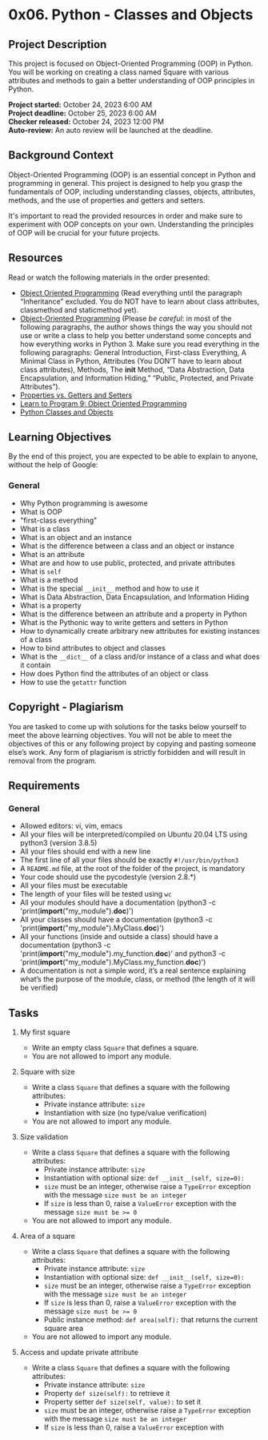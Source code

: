 # 0x06. Python - Classes and Objects

## Project Description
This project is focused on Object-Oriented Programming (OOP) in Python. You will be working on creating a class named Square with various attributes and methods to gain a better understanding of OOP principles in Python.

**Project started:** October 24, 2023 6:00 AM  
**Project deadline:** October 25, 2023 6:00 AM  
**Checker released:** October 24, 2023 12:00 PM  
**Auto-review:** An auto review will be launched at the deadline.

## Background Context
Object-Oriented Programming (OOP) is an essential concept in Python and programming in general. This project is designed to help you grasp the fundamentals of OOP, including understanding classes, objects, attributes, methods, and the use of properties and getters and setters.

It's important to read the provided resources in order and make sure to experiment with OOP concepts on your own. Understanding the principles of OOP will be crucial for your future projects.

## Resources
Read or watch the following materials in the order presented:

- [Object Oriented Programming](https://docs.python.org/3/tutorial/classes.html) (Read everything until the paragraph “Inheritance” excluded. You do NOT have to learn about class attributes, classmethod and staticmethod yet).
- [Object-Oriented Programming](https://python.swaroopch.com/oop.html) (Please *be careful*: in most of the following paragraphs, the author shows things the way you should not use or write a class to help you better understand some concepts and how everything works in Python 3. Make sure you read everything in the following paragraphs: General Introduction, First-class Everything, A Minimal Class in Python, Attributes (You DON’T have to learn about class attributes), Methods, The __init__ Method, “Data Abstraction, Data Encapsulation, and Information Hiding,” “Public, Protected, and Private Attributes”).
- [Properties vs. Getters and Setters](https://www.python-course.eu/python3_properties.php)
- [Learn to Program 9: Object Oriented Programming](https://www.youtube.com/watch?v=jOnxYT8XmpQ)
- [Python Classes and Objects](https://www.programiz.com/python-programming/class)

## Learning Objectives
By the end of this project, you are expected to be able to explain to anyone, without the help of Google:

### General
- Why Python programming is awesome
- What is OOP
- "first-class everything"
- What is a class
- What is an object and an instance
- What is the difference between a class and an object or instance
- What is an attribute
- What are and how to use public, protected, and private attributes
- What is `self`
- What is a method
- What is the special `__init__` method and how to use it
- What is Data Abstraction, Data Encapsulation, and Information Hiding
- What is a property
- What is the difference between an attribute and a property in Python
- What is the Pythonic way to write getters and setters in Python
- How to dynamically create arbitrary new attributes for existing instances of a class
- How to bind attributes to object and classes
- What is the `__dict__` of a class and/or instance of a class and what does it contain
- How does Python find the attributes of an object or class
- How to use the `getattr` function

## Copyright - Plagiarism
You are tasked to come up with solutions for the tasks below yourself to meet the above learning objectives. You will not be able to meet the objectives of this or any following project by copying and pasting someone else’s work. Any form of plagiarism is strictly forbidden and will result in removal from the program.

## Requirements
### General
- Allowed editors: vi, vim, emacs
- All your files will be interpreted/compiled on Ubuntu 20.04 LTS using python3 (version 3.8.5)
- All your files should end with a new line
- The first line of all your files should be exactly `#!/usr/bin/python3`
- A `README.md` file, at the root of the folder of the project, is mandatory
- Your code should use the pycodestyle (version 2.8.*)
- All your files must be executable
- The length of your files will be tested using `wc`
- All your modules should have a documentation (python3 -c 'print(__import__("my_module").__doc__)')
- All your classes should have a documentation (python3 -c 'print(__import__("my_module").MyClass.__doc__)')
- All your functions (inside and outside a class) should have a documentation (python3 -c 'print(__import__("my_module").my_function.__doc__)' and python3 -c 'print(__import__("my_module").MyClass.my_function.__doc__)')
- A documentation is not a simple word, it’s a real sentence explaining what’s the purpose of the module, class, or method (the length of it will be verified)

## Tasks
1. My first square
   - Write an empty class `Square` that defines a square.
   - You are not allowed to import any module.

2. Square with size
   - Write a class `Square` that defines a square with the following attributes:
     - Private instance attribute: `size`
     - Instantiation with size (no type/value verification)
   - You are not allowed to import any module.

3. Size validation
   - Write a class `Square` that defines a square with the following attributes:
     - Private instance attribute: `size`
     - Instantiation with optional size: `def __init__(self, size=0):`
     - `size` must be an integer, otherwise raise a `TypeError` exception with the message `size must be an integer`
     - If `size` is less than 0, raise a `ValueError` exception with the message `size must be >= 0`
   - You are not allowed to import any module.

4. Area of a square
   - Write a class `Square` that defines a square with the following attributes:
     - Private instance attribute: `size`
     - Instantiation with optional size: `def __init__(self, size=0):`
     - `size` must be an integer, otherwise raise a `TypeError` exception with the message `size must be an integer`
     - If `size` is less than 0, raise a `ValueError` exception with the message `size must be >= 0`
     - Public instance method: `def area(self):` that returns the current square area
   - You are not allowed to import any module.

5. Access and update private attribute
   - Write a class `Square` that defines a square with the following attributes:
     - Private instance attribute: `size`
     - Property `def size(self):` to retrieve it
     - Property setter `def size(self, value):` to set it
     - `size` must be an integer, otherwise raise a `TypeError` exception with the message `size must be an integer`
     - If `size` is less than 0, raise a `ValueError` exception with
